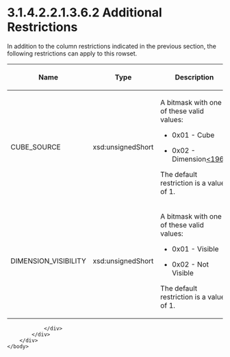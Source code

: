 <html dir="LTR" xmlns:mshelp="http://msdn.microsoft.com/mshelp" xmlns:ddue="http://ddue.schemas.microsoft.com/authoring/2003/5" xmlns:xlink="http://www.w3.org/1999/xlink" xmlns:tool="http://www.microsoft.com/tooltip">
    <head>
        <meta http-equiv="Content-Type" content="text/html; CHARSET=utf-8"></meta>
        <meta name="save" content="history"></meta>
        <title>3.1.4.2.2.1.3.6.2 Additional Restrictions</title>
        <xml>
            <mshelp:toctitle title="3.1.4.2.2.1.3.6.2 Additional Restrictions"></mshelp:toctitle>
            <mshelp:rltitle title="[MS-SSAS]: Additional Restrictions"></mshelp:rltitle>
            <mshelp:keyword index="A" term="5c8d540c-c116-4cc1-91ff-52856ad676d6"></mshelp:keyword>
            <mshelp:attr name="DCSext.ContentType" value="open specification"></mshelp:attr>
            <mshelp:attr name="AssetID" value="5c8d540c-c116-4cc1-91ff-52856ad676d6"></mshelp:attr>
            <mshelp:attr name="TopicType" value="kbRef"></mshelp:attr>
            <mshelp:attr name="DCSext.Title" value="[MS-SSAS]: Additional Restrictions" />
        </xml>
    </head>
    <body>
        <div id="header">
            <h1 class="heading">3.1.4.2.2.1.3.6.2 Additional Restrictions</h1>
        </div>
        <div id="mainSection">
            <div id="mainBody">
                <div id="allHistory" class="saveHistory"></div>
                <div id="sectionSection0" class="section" name="collapseableSection">
                    

<p>In addition to the column restrictions indicated in the
previous section, the following restrictions can apply to this rowset.</p>

<table>
 <thead>
  <tr>
   <th>
   <p>Name</p>
   </th>
   <th>
   <p>Type</p>
   </th>
   <th>
   <p>Description</p>
   </th>
  </tr>
 </thead>
 <tr>
  <td>
  <p>CUBE_SOURCE</p>
  </td>
  <td>
  <p>xsd:unsignedShort</p>
  </td>
  <td>
  <p>A bitmask with one of these valid values:</p>
  <ul><li><p><span><span>  
  </span></span><span>0x01 - Cube</span></p>
  </li><li><p><span><span>  
  </span></span><span>0x02 - Dimension<a id="Appendix_A_Target_196"></a><a href="b9ac4859-2662-44ca-b131-9addd8b953dc.html#Appendix_A_196" aria-label="Product behavior note 196">&lt;196&gt;</a></span></p>
  </li></ul><p>The default restriction is a value of 1.</p>
  </td>
 </tr>
 <tr>
  <td>
  <p>DIMENSION_VISIBILITY</p>
  </td>
  <td>
  <p>xsd:unsignedShort</p>
  </td>
  <td>
  <p>A bitmask with one of these valid values:</p>
  <ul><li><p><span><span>  
  </span></span><span>0x01 - Visible</span></p>
  </li><li><p><span><span>  
  </span></span><span>0x02 - Not Visible</span></p>
  </li></ul><p>The default restriction is a value of 1.</p>
  </td>
 </tr>
</table>

<p> </p>


                </div>
            </div>
        </div>
    </body>
</html>